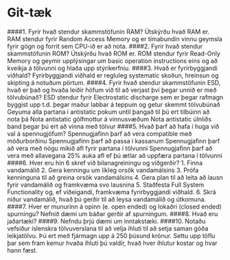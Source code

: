 # Git-tæk

####1. Fyrir hvað stendur skammstöfunin RAM? Útskýrðu hvað RAM er.
	RAM stendur fyrir Random Access Memory og er tímabundin vinnu geymsla fyrir gögn og forrit sem CPU-ið er að nota.
####2. Fyrir hvað stendur skammstöfunin ROM? Útskýrðu hvað ROM er.
	ROM stendur fyrir Read-Only Memory og geymir upplýsingar um basic operation instructions eins og að kveikja á tölvunni og hlaða upp stýrikerfniu.
####3. Hvað er fyrirbyggjandi viðhald? 
	Fyrirbyggjandi viðhald er regluleg systematic skoðun, hreinsun og skipting á notuðum pörtum.
####4. Fyrir hvað stendur skammstöfunin ESD, hvað er það og hvaða leiðir höfum við til að verjast því þegar unnið er með tölvubúnað?
	ESD stendur fyrir Electrostatic discharge sem er þegar rafmagn byggist upp t.d. þegar maður labbar á teppum og getur skemmt tölvubúnað
	Geyuma alla partana í antistatic pokum until þangað til þú ert tilbúinn að nota þá
	Nota antistatic gólfmottur á vinnusvæðum
	Nota antistatic úlnliðs band þegar þú ert að vinna með tölvur
####5. Hvað þarf að hafa í huga við val á spennugjöfum?
	Spennugjafinn þarf að vera compatible með móðurborðinu
	Spennugjafinn þarf að passa í kassanum
	Spennugjafinn þarf að vera með nógu mikið afl fyrir partana í tölvunni
	Spennugjafinn þarf að vera með allavegana 25% auka afl ef þú ætlar að uppfæra partana í tölvunni
####6. Hver eru hin 6 skref við bilanagreiningu og viðgerðir?
	1. Finna vandamálið
	2. Gera kenningu um líkleg orsök vandamálsins
	3. Prófa kenninguna til að greina orsök vandamálsins
	4. Gera plan til að leita að lausn fyrir vandamálið og framkvæma svo lausnina
	5. Staðfesta Full System Functionality og, ef viðeigandi, framkvæma fyrirbyggjandi viðhald.
	6. Skrá niður vandamálið, hvað þú gerðir til að leysa vandamálið og útkomuna.
####7. Hver er munurinn á opinn (e. open ended) og lokaðri (closed ended) spurningu? Nefnið dæmi um báðar gerðir af spurningum.
####8. Hvað eru jaðartæki?
####9. Nefndu þrjú dæmi um inntakstæki.
####10. Notaðu vefsíður íslenskra tölvuverslana til að velja íhluti til að setja saman góða leikjatölvu. Þú ert með fjármagn upp á 250 þúsund krónur. Settu upp töflu þar sem fram kemur hvaða íhluti þú valdir, hvað hver íhlutur kostar og hvar hann fæst.
